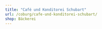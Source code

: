 ```yaml
---
title: "Café und Konditorei Schubart"
url: /coburg/cafe-und-konditorei-schubart/
shop: Bäckerei
---
```

